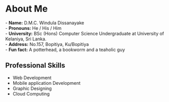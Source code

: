 # About Me
<!--<img width="1000" align='center' src="https://github.com/winduladissanayake/winduladissanayake/blob/main/readme_header.png">-->

<p>
  - <b>Name:</b> D.M.C. Windula Dissanayake <br>
  - <b>Pronouns:</b> He / His / Him <br>
  - <b>University:</b> BSc (Hons) Computer Science Undergraduate at University of Kelaniya, Sri Lanka. <br>
  - <b>Address:</b> No.157, Bopitiya, Ku/Bopitiya <br>
  - <b>Fun fact:</b> A potterhead, a bookworm and a teaholic guy <br> 
</p>

## Professional Skills
- Web Development
- Mobile application Development
- Graphic Designing
- Cloud Computing

<!---
winduladissanayake/winduladissanayake is a ✨ special ✨ repository because its `README.md` (this file) appears on your GitHub profile.
You can click the Preview link to take a look at your changes.
--->
